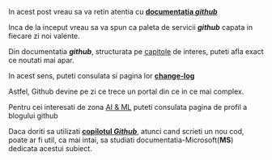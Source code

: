 
In acest post vreau sa va retin atentia cu [**documentatia *github***](https://docs.github.com/en)

Inca de la inceput vreau sa va spun ca paleta de servicii ***github*** capata in fiecare zi noi valente.

Din documentatia ***github***, structurata pe [capitole](https://docs.github.com/en) de interes, puteti afla exact ce noutati mai apar.

In acest sens, puteti consulata si pagina lor [**change-log**](https://github.blog/changelog/)

Astfel, Github devine pe zi ce trece un portal din ce in ce mai complex.

Pentru cei interesati de zona [AI & ML](https://github.blog/ai-and-ml/) puteti consulata pagina de profil a blogului github

Daca doriti sa utilizati [**copilotul *Github***](https://learn.microsoft.com/ro-ro/training/modules/develop-code-features-using-github-copilot-tools/), atunci cand scrieti un nou cod, poate ar fi util, ca mai intai,  sa studiati documentatia-Microsoft(**MS**) dedicata acestui subiect.


